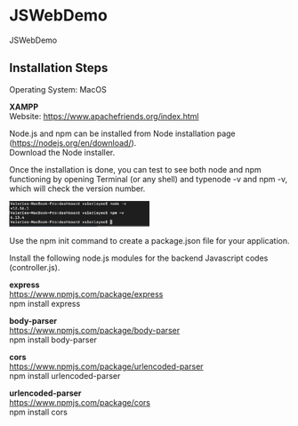 # JSWebDemo
JSWebDemo

<H2> Installation Steps </H2>

Operating System: MacOS <br/>

<strong>XAMPP</strong> <br/>
Website: https://www.apachefriends.org/index.html

Node.js and npm can be installed from Node installation page (https://nodejs.org/en/download/). <br/>
Download the Node installer. <br/>

Once the installation is done, you can test to see both node and npm functioning by opening Terminal (or any shell) and typenode -v and npm -v, which will check the version number.

<img src="images/VersionNumber.png" width="50%" height="50%"> <br/>

Use the npm init command to create a package.json file for your application. <br/>

Install the following node.js modules for the backend Javascript codes (controller.js). <br/>

<strong> express </strong> <br/>
https://www.npmjs.com/package/express <br/>
npm install express

<strong> body-parser </strong> <br/>
https://www.npmjs.com/package/body-parser <br/>
npm install body-parser


<strong> cors </strong> <br/>
https://www.npmjs.com/package/urlencoded-parser <br/>
npm install urlencoded-parser

<strong> urlencoded-parser </strong> <br/>
https://www.npmjs.com/package/cors <br/>
npm install cors
